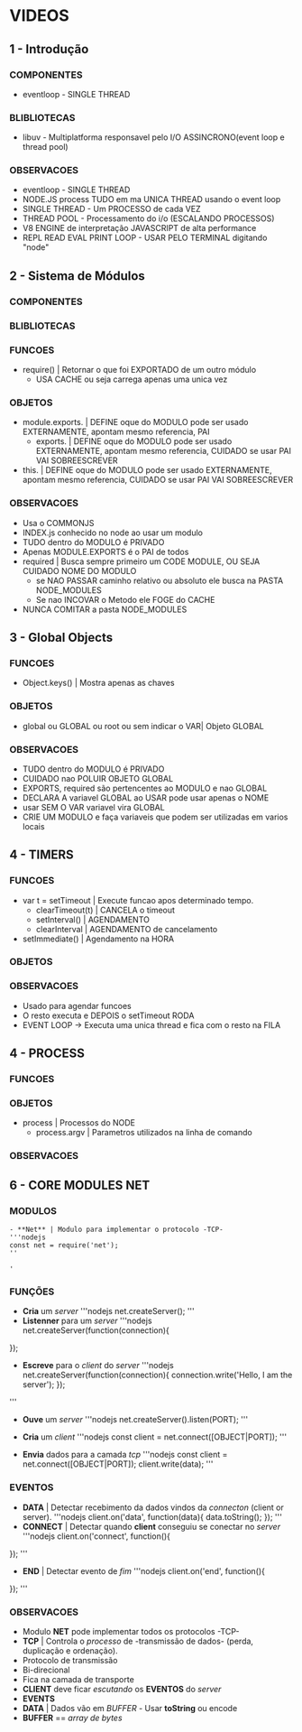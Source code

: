 # VIDEOS
## 1 - Introdução

### COMPONENTES
  - eventloop - SINGLE THREAD

### BLIBLIOTECAS
  - libuv - Multiplatforma responsavel pelo I/O ASSINCRONO(event loop e thread pool)

### OBSERVACOES
  - eventloop - SINGLE THREAD
  - NODE.JS process TUDO em ma UNICA THREAD usando o event loop
  - SINGLE THREAD - Um PROCESSO de cada VEZ
  - THREAD POOL - Processamento do i/o (ESCALANDO PROCESSOS)
  - V8 ENGINE de interpretação JAVASCRIPT de alta performance
  - REPL READ EVAL PRINT LOOP - USAR PELO TERMINAL digitando "node"


## 2 - Sistema de Módulos

### COMPONENTES

### BLIBLIOTECAS

### FUNCOES
  - require() | Retornar o que foi EXPORTADO de um outro módulo
    - USA CACHE ou seja carrega apenas uma unica vez

### OBJETOS
  - module.exports.  | DEFINE oque do MODULO pode ser usado EXTERNAMENTE, apontam mesmo referencia, PAI
    - exports.         | DEFINE oque do MODULO pode ser usado EXTERNAMENTE, apontam mesmo referencia, CUIDADO se usar PAI VAI SOBREESCREVER
  - this.            | DEFINE oque do MODULO pode ser usado EXTERNAMENTE, apontam mesmo referencia, CUIDADO se usar PAI VAI SOBREESCREVER

### OBSERVACOES
  - Usa o COMMONJS
  - INDEX.js conhecido no node ao usar um modulo
  - TUDO dentro do MODULO é PRIVADO
  - Apenas MODULE.EXPORTS é o PAI de todos
  - required | Busca sempre primeiro um CODE MODULE, OU SEJA CUIDADO NOME DO MODULO
    - se NAO PASSAR caminho relativo ou absoluto ele busca na PASTA NODE_MODULES
    - Se nao INCOVAR o Metodo ele FOGE do CACHE
  - NUNCA COMITAR a pasta NODE_MODULES



## 3 - Global Objects

### FUNCOES
  - Object.keys() | Mostra apenas as chaves

### OBJETOS
  - global ou GLOBAL ou root ou sem indicar o VAR| Objeto GLOBAL

### OBSERVACOES
  -  TUDO dentro do MODULO é PRIVADO
  -  CUIDADO nao POLUIR OBJETO GLOBAL
  -  EXPORTS, required são pertencentes ao MODULO e nao GLOBAL
  -  DECLARA A variavel GLOBAL ao USAR pode usar apenas o NOME
  -  usar SEM O VAR variavel vira GLOBAL
  -  CRIE UM MODULO e faça variaveis que podem ser utilizadas em varios locais


## 4 - TIMERS

### FUNCOES
  - var t = setTimeout | Execute funcao apos determinado tempo.
    - clearTimeout(t) | CANCELA o timeout
    - setInterval() | AGENDAMENTO
    - clearInterval | AGENDAMENTO de cancelamento
  - setImmediate() | Agendamento na HORA

### OBJETOS

### OBSERVACOES
  - Usado para agendar funcoes
  - O resto executa e DEPOIS o setTimeout RODA
  - EVENT LOOP -> Executa uma unica thread e fica com o resto na FILA


## 4 - PROCESS

### FUNCOES

### OBJETOS
  - process | Processos do NODE
    - process.argv | Parametros utilizados na linha de comando

### OBSERVACOES

## 6 - CORE MODULES NET

### MODULOS
    - **Net** | Modulo para implementar o protocolo -TCP-
    '''nodejs
    const net = require('net');
    ''

    '
### FUNÇÕES
  - **Cria** um _server_
  '''nodejs
  net.createServer();
  '''
  - **Listenner** para um _server_
  '''nodejs
  net.createServer(function(connection){

  });
  - **Escreve** para o _client_ do _server_
  '''nodejs
  net.createServer(function(connection){
    connection.write('Hello, I am the server');
  });

  '''
  - **Ouve** um _server_
  '''nodejs
  net.createServer().listen(PORT);
  '''

  - **Cria** um _client_
  '''nodejs
  const client = net.connect([OBJECT|PORT]);
  '''
  - **Envia** dados para a camada _tcp_
  '''nodejs
  const client = net.connect([OBJECT|PORT]);
  client.write(data);
  '''

### EVENTOS
  - **DATA** | Detectar recebimento da dados vindos da _connecton_ (client or server).
  '''nodejs
  client.on('data', function(data){
   data.toString();
  });
  '''
  - **CONNECT** | Detectar quando **client** conseguiu se conectar no _server_
  '''nodejs
  client.on('connect', function(){

  });
  '''

  - **END** | Detectar evento de _fim_
  '''nodejs
  client.on('end', function(){

  });
  '''


### OBSERVACOES
  - Modulo **NET** pode implementar todos os protocolos -TCP-
  - **TCP** | Controla o _processo_ de -transmissão de dados- (perda, duplicação e ordenação).
   - Protocolo de transmissão
   - Bi-direcional
   - Fica na camada de transporte
  - **CLIENT** deve ficar _escutando_ os **EVENTOS** do _server_
  - **EVENTS**
   - **DATA** | Dados vão em _BUFFER_
    - Usar **toString** ou encode
  - **BUFFER** == _array de bytes_
